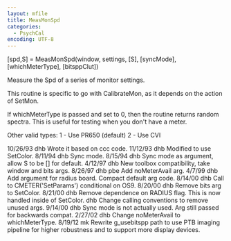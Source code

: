 ```yaml
---
layout: mfile
title: MeasMonSpd
categories:
  - PsychCal
encoding: UTF-8
---
```


 [spd,S] = MeasMonSpd(window, settings, [S], [syncMode], [whichMeterType], [bitsppClut])

 Measure the Spd of a series of monitor settings.

 This routine is specific to go with CalibrateMon,
 as it depends on the action of SetMon.

 If whichMeterType is passed and set to 0, then the routine
 returns random spectra.  This is useful for testing when
 you don't have a meter.

 Other valid types:
  1 - Use PR650 (default)
  2 - Use CVI

 10/26/93  dhb    Wrote it based on ccc code.
 11/12/93  dhb    Modified to use SetColor.
 8/11/94    dhb   Sync mode.
 8/15/94   dhb    Sync mode as argument, allow S to be [] for default.
 4/12/97   dhb   New toolbox compatibility, take window and bits args.
 8/26/97   dhb   pbe Add noMeterAvail arg.
 4/7/99    dhb   Add argument for radius board. Compact default arg code.
 8/14/00   dhb   Call to CMETER('SetParams') conditional on OS9.
 8/20/00   dhb   Remove bits arg to SetColor.
 8/21/00   dhb   Remove dependence on RADIUS flag.  This is now handled inside of SetColor.
            dhb   Change calling conventions to remove unused args.
 9/14/00   dhb   Sync mode is not actually used.  Arg still passed for backwards compat.
 2/27/02   dhb   Change noMeterAvail to whichMeterType.
 8/19/12   mk    Rewrite g\_usebitspp path to use PTB imaging pipeline for higher robustness
                 and to support more display devices.